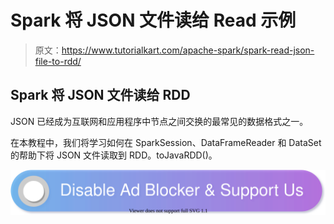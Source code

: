 # Spark 将 JSON 文件读给 Read 示例

> 原文：<https://www.tutorialkart.com/apache-spark/spark-read-json-file-to-rdd/>

## Spark 将 JSON 文件读给 RDD

JSON 已经成为互联网和应用程序中节点之间交换的最常见的数据格式之一。

在本教程中，我们将学习如何在 SparkSession、DataFrameReader 和 DataSet <row>的帮助下将 JSON 文件读取到 RDD。toJavaRDD()。</row>

[![](img/925da31b32d6bc3827932f6c8afb11bb.png)](https://www.tutorialkart.com/)
